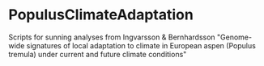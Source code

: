 # PopulusClimateAdaptation

Scripts for sunning analyses from Ingvarsson & Bernhardsson "Genome-wide signatures of local adaptation to climate in European aspen (Populus tremula) under current and future climate conditions"

